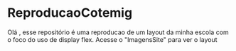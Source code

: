 # ReproducaoCotemig
Olá , esse repositório é uma reproducao de um layout da minha escola com o foco do uso de display flex.
Acesse o "ImagensSite" para ver o layout
